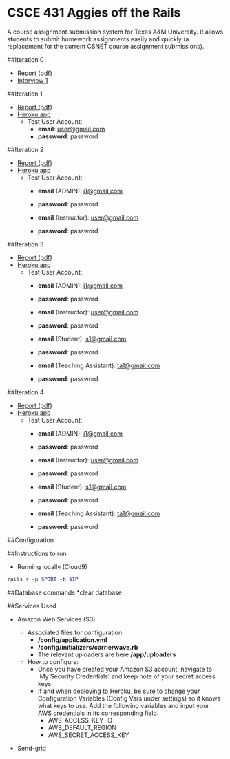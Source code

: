 # CSCE 431 Aggies off the Rails
A course assignment submission system for Texas A&M University.
It allows students to submit homework assignments easily and quickly (a replacement for the current CSNET course assignment submissions).

##Iteration 0
* [Report (pdf)](https://drive.google.com/file/d/0B4hWLRudgeghRkN2eHUwWk9xTWc/view?usp=sharing)
* [Interview 1](https://drive.google.com/file/d/0B4jGiOx23igvNjBGWXhMVWVGb3c/view?usp=sharing)

##Iteration 1
* [Report (pdf)](https://drive.google.com/file/d/0B-RSbTAGGhV3UzFDWDFtNXdCOTQ/view?usp=sharing)
* [Heroku app](https://fast-shore-41666.herokuapp.com/)
  * Test User Account:
    * <b>email</b>:     user@gmail.com
    * <b>password</b>:  password

##Iteration 2
* [Report (pdf)](https://drive.google.com/file/d/0B4hWLRudgeghWkxXZG9wMEllOHM/view?usp=sharing)
* [Heroku app](https://fast-shore-41666.herokuapp.com/)
  * Test User Account:
    * <b>email</b> (ADMIN):     i1@gmail.com
    * <b>password</b>:  password
 
 
    * <b>email</b> (Instructor):     user@gmail.com
    * <b>password</b>:  password

##Iteration 3
* [Report (pdf)](https://drive.google.com/file/d/0BwYOz-7AH9VNQllobnV2Sk9UVEE/view?usp=sharing)
* [Heroku app](https://fast-shore-41666.herokuapp.com/)
  * Test User Account:
    * <b>email</b> (ADMIN):     i1@gmail.com
    * <b>password</b>:  password
 
 
    * <b>email</b> (Instructor):     user@gmail.com
    * <b>password</b>:  password


    * <b>email</b> (Student):        s1@gmail.com
    * <b>password</b>:  password
    
    
    * <b>email</b> (Teaching Assistant):     ta1@gmail.com
    * <b>password</b>:  password
    
##Iteration 4
* [Report (pdf)](https://docs.google.com/document/d/1lBdV-4knJvmW_dYOLpTPH0ytpXQ28tWWlX9YCOGe0_U/edit?usp=sharing)
* [Heroku app](https://fast-shore-41666.herokuapp.com/)
  * Test User Account:
    * <b>email</b> (ADMIN):     i1@gmail.com
    * <b>password</b>:  password
 
 
    * <b>email</b> (Instructor):     user@gmail.com
    * <b>password</b>:  password


    * <b>email</b> (Student):        s1@gmail.com
    * <b>password</b>:  password
    
    
    * <b>email</b> (Teaching Assistant):     ta1@gmail.com
    * <b>password</b>:  password
    
  
 ##Configuration
 
 ##Instructions to run 
  * Running locally (Cloud9)
  ``` ruby 
  rails s -p $PORT -b $IP 
  ```

 ##Database commands
  *clear database
 
 ##Services Used
  * Amazon Web Services (S3)
    * Associated files for configuration:
      * <b>/config/application.yml</b>
      * <b>/config/initializers/carrierwave.rb</b>
      * The relevant uploaders are here <b>/app/uploaders</b>
    * How to configure: 
      * Once you have created your Amazon S3 account, navigate to 'My Security Credentials' and keep note of your secret access keys.
      * If and when deploying to Heroku, be sure to change your Configuration Variables (Config Vars under settings) so it knows what keys to use.  Add the following variables and input your AWS credentials in its corresponding field. 
        * AWS_ACCESS_KEY_ID
        * AWS_DEFAULT_REGION
        * AWS_SECRET_ACCESS_KEY
    
  
  * Send-grid

    
    
